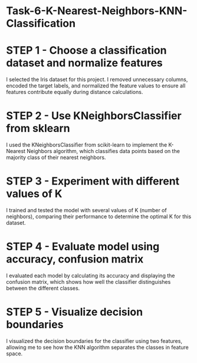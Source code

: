 # Task-6-K-Nearest-Neighbors-KNN-Classification

# STEP 1 - Choose a classification dataset and normalize features
I selected the Iris dataset for this project. I removed unnecessary columns, encoded the target labels, and normalized the feature values to ensure all features contribute equally during distance calculations.

# STEP 2 - Use KNeighborsClassifier from sklearn
I used the KNeighborsClassifier from scikit-learn to implement the K-Nearest Neighbors algorithm, which classifies data points based on the majority class of their nearest neighbors.

# STEP 3 - Experiment with different values of K
I trained and tested the model with several values of K (number of neighbors), comparing their performance to determine the optimal K for this dataset.

# STEP 4 - Evaluate model using accuracy, confusion matrix
I evaluated each model by calculating its accuracy and displaying the confusion matrix, which shows how well the classifier distinguishes between the different classes.

# STEP 5 - Visualize decision boundaries
I visualized the decision boundaries for the classifier using two features, allowing me to see how the KNN algorithm separates the classes in feature space.